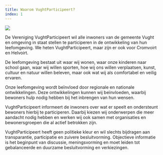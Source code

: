 ```yaml
---
title: Waarom VughtParticipeert?
index: 1
---
```

![](/uploads/schermafdruk-2019-09-23-22.52.54.png)

De Vereniging VughtParticipeert wil alle inwoners van de gemeente Vught en omgeving in staat stellen te participeren in de ontwikkeling van hun leefomgeving.  We heten VughtParticipeert, maar zijn er ook voor Cromvoirt en Helvoirt.

De leefomgeving bestaat uit waar wij wonen, waar onze kinderen naar school gaan, waar wij willen sporten, hoe wij ons willen verplaatsen, kunst, cultuur en natuur willen beleven, maar ook wat wij als comfortabel en veilig ervaren.

Onze leefomgeving wordt beïnvloed door regionale en nationale ontwikkelingen. Deze ontwikkelingen kunnen wij beïnvloeden, waarbij bewoners hulp nodig hebben bij het inbrengen van hun wensen. 

VughtParticipeert informeert de inwoners over wat er speelt en ondersteunt bewoners hierbij te participeren. Daarbij kiezen wij onderwerpen die meer aandacht nodig hebben en werken wij ook samen met organisaties en bewonersgroepen die al actief betrokken zijn.

VughtParticipeert heeft geen politieke kleur en wil slechts bijdragen aan transparantie, participatie en zuivere besluitvorming. Objectieve informatie is het beginpunt van discussie, meningsvorming en moet leiden tot gebalanceerde en duurzame besluitvorming en verkiezingen.